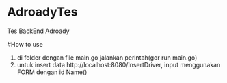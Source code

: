 # AdroadyTes
Tes BackEnd Adroady

#How to use
1. di folder dengan file main.go jalankan perintah(gor run main.go)
2. untuk insert data http://localhost:8080/InsertDriver, input menggunakan FORM dengan id Name()
